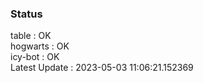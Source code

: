 ### Status


table : OK  
hogwarts : OK  
icy-bot : OK  
Latest Update : 2023-05-03 11:06:21.152369
